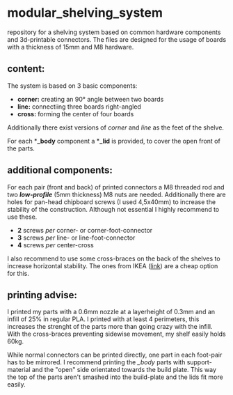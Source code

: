 # modular_shelving_system

repository for a shelving system based on common hardware components and 3d-printable connectors.
The files are designed for the usage of boards with a thickness of 15mm and M8 hardware. 

## content:

The system is based on 3 basic components:

* **corner:** creating an 90° angle between two boards
* **line:** connectiing three boards right-angled
* **cross:** forming the center of four boards 

Additionally there exist versions of *corner* and *line* as the feet of the shelve.

For each ***_body** component a ***_lid** is provided, to cover the open front of the parts.

## additional components:

For each pair (front and back) of printed connectors a M8 threaded rod and two **_low-profile_** (5mm thickness) M8 nuts are needed.
Additionally there are holes for pan-head chipboard screws (I used 4,5x40mm) to increase the stability of the construction. Although not essential I highly recommend to use these.

* **2** screws _per_ corner- or corner-foot-connector
* **3** screws _per_ line- or line-foot-connector
* **4** screws _per_ center-cross

I also recommend to use some cross-braces on the back of the shelves to increase horizontal stability. The ones from IKEA ([link](https://www.ikea.com/us/en/p/observatoer-cross-brace-galvanized-87749600/)) are a cheap option for this.

## printing advise:

I printed my parts with a 0.6mm nozzle at a layerheight of 0.3mm and an infill of 25% in regular PLA. I printed with at least 4 perimeters, this increases the strenght of the parts more than going crazy with the infill.
With the cross-braces preventing sidewise movement, my shelf easily holds 60kg.

While normal connectors can be printed directly, one part in each foot-pair has to be mirrored. I recommend printing the *_body* parts with support-material and the "open" side orientated towards the build
plate. This way the top of the parts aren't smashed into the build-plate and the lids fit more easily.


